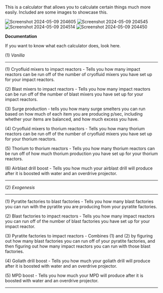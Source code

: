 This is a calculator that allows you to calculate certain things much more easily. Included are some images to showcase this.

![Screenshot 2024-05-09 204605](https://github.com/Penrosian/MinCalc/assets/106357770/83e8a842-7ec5-4209-b10d-14e00fef33af)
![Screenshot 2024-05-09 204545](https://github.com/Penrosian/MinCalc/assets/106357770/3531f236-2af2-4318-b27e-169680d31ff5)
![Screenshot 2024-05-09 204514](https://github.com/Penrosian/MinCalc/assets/106357770/1654305a-a8ae-4739-9ef8-aa9b6cb4e386)
![Screenshot 2024-05-09 204450](https://github.com/Penrosian/MinCalc/assets/106357770/4bf82d89-59eb-4176-8ecf-986ac74b4121)

**Documentation**

If you want to know what each calculator does, look here.


(1) *Vanilla*

----------

  (1) Cryofluid mixers to impact reactors - Tells you how many impact reactors can be run off of the number of cryofluid mixers you have set up for your impact reactors.
  
  (2) Blast mixers to impact reactors - Tells you how many impact reactors can be run off of the number of blast mixers you have set up for your impact reactors.
  
  (3) Surge production - tells you how many surge smelters you can run based on how much of each item you are producing p/sec, including whether your items are balanced, and how much excess you have.
  
  (4) Cryofluid mixers to thorium reactors - Tells you how many thorium reactors can be run off of the number of cryofluid mixers you have set up for your thorium reactors.
  
  (5) Thorium to thorium reactors - Tells you how many thorium reactors can be run off of how much thorium production you have set up for your thorium reactors.
  
  (6) Airblast drill boost - Tells you how much your airblast drill will produce after it is boosted with water and an overdrive projector.

----------

(2) *Exogenesis*

----------

  (1) Pyratite factories to blast factories - Tells you how many blast factories you can run with the pyratite you are producing from your pyratite factories.

  (2) Blast factories to impact reactors - Tells you how many impact reactors you can run off of the number of blast factories you have set up for your impact reactor.

  (3) Pyratite factories to impact reactors - Combines (1) and (2) by figuring out how many blast factories you can run off of your pyratite factories, and then figuring out how many impact reactors you can run with those blast factories.

  (4) Goliath drill boost - Tells you how much your goliath drill will produce after it is boosted with water and an overdrive projector.

  (5) MPD boost - Tells you how much your MPD will produce after it is boosted with water and an overdrive projector.

----------
